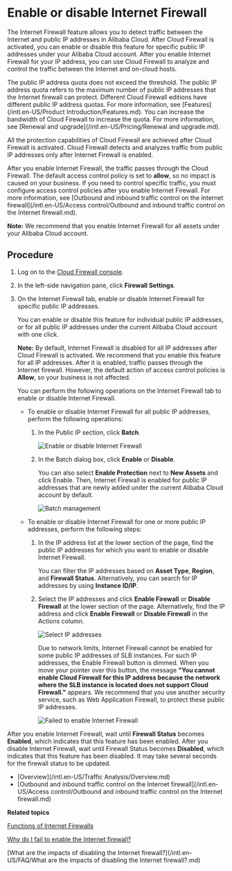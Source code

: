 # Enable or disable Internet Firewall

The Internet Firewall feature allows you to detect traffic between the Internet and public IP addresses in Alibaba Cloud. After Cloud Firewall is activated, you can enable or disable this feature for specific public IP addresses under your Alibaba Cloud account. After you enable Internet Firewall for your IP address, you can use Cloud Firewall to analyze and control the traffic between the Internet and on-cloud hosts.

The public IP address quota does not exceed the threshold. The public IP address quota refers to the maximum number of public IP addresses that the Internet firewall can protect. Different Cloud Firewall editions have different public IP address quotas. For more information, see [Features](/intl.en-US/Product Introduction/Features.md). You can increase the bandwidth of Cloud Firewall to increase the quota. For more information, see [Renewal and upgrade](/intl.en-US/Pricing/Renewal and upgrade.md).

All the protection capabilities of Cloud Firewall are achieved after Cloud Firewall is activated. Cloud Firewall detects and analyzes traffic from public IP addresses only after Internet Firewall is enabled.

After you enable Internet Firewall, the traffic passes through the Cloud Firewall. The default access control policy is set to **allow**, so no impact is caused on your business. If you need to control specific traffic, you must configure access control policies after you enable Internet Firewall. For more information, see [Outbound and inbound traffic control on the Internet firewall](/intl.en-US/Access control/Outbound and inbound traffic control on the Internet firewall.md).

**Note:** We recommend that you enable Internet Firewall for all assets under your Alibaba Cloud account.

## Procedure

1.  Log on to the [Cloud Firewall console](https://yundun.console.aliyun.com/?p=cfwnext).

2.  In the left-side navigation pane, click **Firewall Settings**.

3.  On the Internet Firewall tab, enable or disable Internet Firewall for specific public IP addresses.

    You can enable or disable this feature for individual public IP addresses, or for all public IP addresses under the current Alibaba Cloud account with one click.

    **Note:** By default, Internet Firewall is disabled for all IP addresses after Cloud Firewall is activated. We recommend that you enable this feature for all IP addresses. After it is enabled, traffic passes through the Internet firewall. However, the default action of access control policies is **Allow**, so your business is not affected.

    You can perform the following operations on the Internet Firewall tab to enable or disable Internet Firewall.

    -   To enable or disable Internet Firewall for all public IP addresses, perform the following operations:
        1.  In the Public IP section, click **Batch**.

            ![Enable or disable Internet Firewall](https://static-aliyun-doc.oss-cn-hangzhou.aliyuncs.com/assets/img/en-US/5463068951/p72297.png)

        2.  In the Batch dialog box, click **Enable** or **Disable**.

            You can also select **Enable Protection** next to **New Assets** and click Enable. Then, Internet Firewall is enabled for public IP addresses that are newly added under the current Alibaba Cloud account by default.

            ![Batch management](https://static-aliyun-doc.oss-cn-hangzhou.aliyuncs.com/assets/img/en-US/5463068951/p53973.png)

    -   To enable or disable Internet Firewall for one or more public IP addresses, perform the following steps:
        1.  In the IP address list at the lower section of the page, find the public IP addresses for which you want to enable or disable Internet Firewall.

            You can filter the IP addresses based on **Asset Type**, **Region**, and **Firewall Status**. Alternatively, you can search for IP addresses by using **Instance ID/IP**.

        2.  Select the IP addresses and click **Enable Firewall** or **Disable Firewall** at the lower section of the page. Alternatively, find the IP address and click **Enable Firewall** or **Disable Firewall** in the Actions column.

            ![Select IP addresses](https://static-aliyun-doc.oss-cn-hangzhou.aliyuncs.com/assets/img/en-US/5463068951/p32275.png)

            Due to network limits, Internet Firewall cannot be enabled for some public IP addresses of SLB instances. For such IP addresses, the Enable Firewall button is dimmed. When you move your pointer over this button, the message **"You cannot enable Cloud Firewall for this IP address because the network where the SLB instance is located does not support Cloud Firewall."** appears. We recommend that you use another security service, such as Web Application Firewall, to protect these public IP addresses.

            ![Failed to enable Internet Firewall](https://static-aliyun-doc.oss-cn-hangzhou.aliyuncs.com/assets/img/en-US/5463068951/p127298.png)


After you enable Internet Firewall, wait until **Firewall Status** becomes **Enabled**, which indicates that this feature has been enabled. After you disable Internet Firewall, wait until Firewall Status becomes **Disabled**, which indicates that this feature has been disabled. It may take several seconds for the firewall status to be updated.

-   [Overview](/intl.en-US/Traffic Analysis/Overview.md)
-   [Outbound and inbound traffic control on the Internet firewall](/intl.en-US/Access control/Outbound and inbound traffic control on the Internet firewall.md)

**Related topics**  


[Functions of Internet Firewalls]()

[Why do I fail to enable the Internet firewall?]()

[What are the impacts of disabling the Internet firewall?](/intl.en-US/FAQ/What are the impacts of disabling the Internet firewall?.md)

